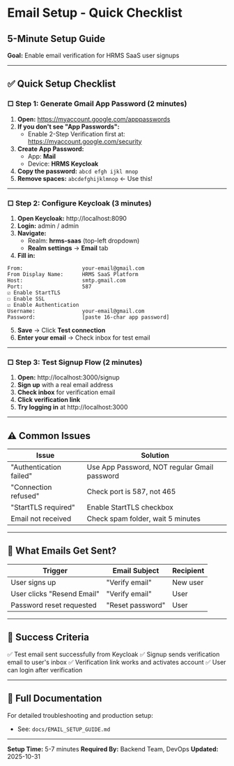 # Email Setup - Quick Checklist
## 5-Minute Setup Guide

**Goal:** Enable email verification for HRMS SaaS user signups

---

## ✅ Quick Setup Checklist

### □ Step 1: Generate Gmail App Password (2 minutes)

1. **Open:** https://myaccount.google.com/apppasswords
2. **If you don't see "App Passwords":**
   - Enable 2-Step Verification first at: https://myaccount.google.com/security
3. **Create App Password:**
   - App: **Mail**
   - Device: **HRMS Keycloak**
4. **Copy the password:** `abcd efgh ijkl mnop`
5. **Remove spaces:** `abcdefghijklmnop` ← Use this!

---

### □ Step 2: Configure Keycloak (3 minutes)

1. **Open Keycloak:** http://localhost:8090
2. **Login:** admin / admin
3. **Navigate:**
   - Realm: **hrms-saas** (top-left dropdown)
   - **Realm settings** → **Email** tab
4. **Fill in:**

```
From:                   your-email@gmail.com
From Display Name:      HRMS SaaS Platform
Host:                   smtp.gmail.com
Port:                   587
☑ Enable StartTLS
☐ Enable SSL
☑ Enable Authentication
Username:               your-email@gmail.com
Password:               [paste 16-char app password]
```

5. **Save** → Click **Test connection**
6. **Enter your email** → Check inbox for test email

---

### □ Step 3: Test Signup Flow (2 minutes)

1. **Open:** http://localhost:3000/signup
2. **Sign up** with a real email address
3. **Check inbox** for verification email
4. **Click verification link**
5. **Try logging in** at http://localhost:3000

---

## ⚠️ Common Issues

| Issue | Solution |
|-------|----------|
| "Authentication failed" | Use App Password, NOT regular Gmail password |
| "Connection refused" | Check port is 587, not 465 |
| "StartTLS required" | Enable StartTLS checkbox |
| Email not received | Check spam folder, wait 5 minutes |

---

## 📧 What Emails Get Sent?

| Trigger | Email Subject | Recipient |
|---------|---------------|-----------|
| User signs up | "Verify email" | New user |
| User clicks "Resend Email" | "Verify email" | User |
| Password reset requested | "Reset password" | User |

---

## 🎯 Success Criteria

✅ Test email sent successfully from Keycloak
✅ Signup sends verification email to user's inbox
✅ Verification link works and activates account
✅ User can login after verification

---

## 📖 Full Documentation

For detailed troubleshooting and production setup:
- See: `docs/EMAIL_SETUP_GUIDE.md`

---

**Setup Time:** 5-7 minutes
**Required By:** Backend Team, DevOps
**Updated:** 2025-10-31
